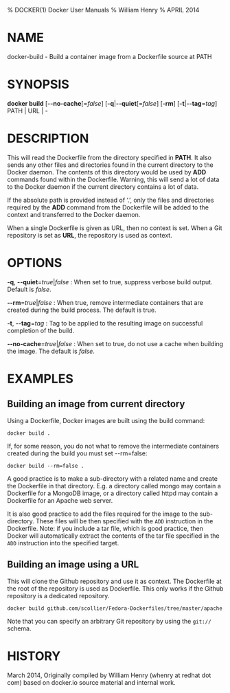 % DOCKER(1) Docker User Manuals 
% William Henry
% APRIL 2014 
# NAME
docker-build - Build a container image from a Dockerfile source at PATH

# SYNOPSIS
**docker build** [**--no-cache**[=*false*] [**-q**|**--quiet**[=*false*] 
 [**-rm**] [**-t**|**--tag**=*tag*] PATH | URL | -

# DESCRIPTION
This will read the Dockerfile from the directory specified in **PATH**. It also
 sends any other files and directories found in the current directory to the 
Docker daemon. The contents of this directory would be used by **ADD** commands 
found within the Dockerfile. Warning, this will send a lot of data to the Docker 
daemon if the current directory contains a lot of data.

If the absolute path is provided instead of ‘.’, only the files and directories 
required by the **ADD** command from the Dockerfile will be added to the context
 and transferred to the Docker daemon.

When a single Dockerfile is given as URL, then no context is set. When a Git 
repository is set as **URL**, the repository is used as context.

# OPTIONS

**-q**, **--quiet**=*true*|*false*
:  When set to true, suppress verbose build output. Default is *false*.

**--rm**=*true*|*false*
:  When true, remove intermediate containers that are created during the build process. The default is true.

**-t**, **--tag**=*tag*
:  Tag to be applied to the resulting image on successful completion of the build.

**--no-cache**=*true*|*false*
:  When set to true, do not use a cache when building the image. The default is *false*.

# EXAMPLES

## Building an image from current directory

Using a Dockerfile, Docker images are built using the build command:

    docker build .

If, for some reason, you do not what to remove the intermediate containers created during the build you must set --rm=false:

    docker build --rm=false .

A good practice is to make a sub-directory with a related name and create the 
Dockerfile in that directory. E.g. a directory called mongo may contain a 
Dockerfile for a MongoDB image, or a directory called httpd may contain a 
Dockerfile for an Apache web server. 

It is also good practice to add the files required for the image to the 
sub-directory. These files will be then specified with the `ADD` instruction in 
the Dockerfile. Note: if you include a tar file, which is good practice, then 
Docker will automatically extract the contents of the tar file specified in the 
`ADD` instruction into the specified target.  

## Building an image using a URL

This will clone the Github repository and use it as context. The Dockerfile at the root of the repository is used as Dockerfile. This only works if the Github repository is a dedicated repository.  

    docker build github.com/scollier/Fedora-Dockerfiles/tree/master/apache

Note that you can specify an arbitrary Git repository by using the `git://` 
schema.

# HISTORY
March 2014, Originally compiled by William Henry (whenry at redhat dot com) based on docker.io source material and internal work.
